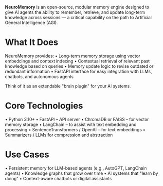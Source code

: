 **NeuroMemory** is an open-source, modular memory engine designed to give AI agents the ability to remember, retrieve, and update long-term knowledge across sessions — a critical capability on the path to Artificial General Intelligence (AGI).
# What It Does
NeuroMemory provides:
•	Long-term memory storage using vector embeddings and context indexing
•	Contextual retrieval of relevant past knowledge based on queries
•	Memory update logic to revise outdated or redundant information
•	FastAPI interface for easy integration with LLMs, chatbots, and autonomous agents

Think of it as an extendable "brain plugin" for your AI systems.

# Core Technologies
•	Python 3.10+
•	FastAPI – API server
•	ChromaDB or FAISS – for vector memory storage
•	LangChain – to assist with text embedding and processing
•	SentenceTransformers / OpenAI – for text embeddings
•	Summarizers / LLMs for compression and abstraction

# Use Cases
•	Persistent memory for LLM-based agents (e.g., AutoGPT, LangChain agents)
•	Knowledge graphs that grow over time
•	AI systems that "learn by doing"
•	Context-aware chatbots or digital assistants
